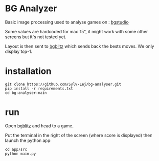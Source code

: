 # BG Analyzer

Basic image processing used to analyse games on : [bgstudio](https://heroes.backgammonstudio.com/)

Some values are hardcoded for mac 15", it might work with some other screens but it's not tested yet.

Layout is then sent to [bgblitz](http://www.bgblitz.com/) which sends back the bests moves.
We only display top-1.

# installation
```
git clone https://github.com/Sylv-Lej/bg-analyser.git
pip install -r requirements.txt
cd bg-analyser-main
```

# run

Open [bgblitz](http://www.bgblitz.com/) and head to a game.

Put the terminal in the right of the screen (where score is displayed) then launch the python app

```
cd app/src
python main.py
```
